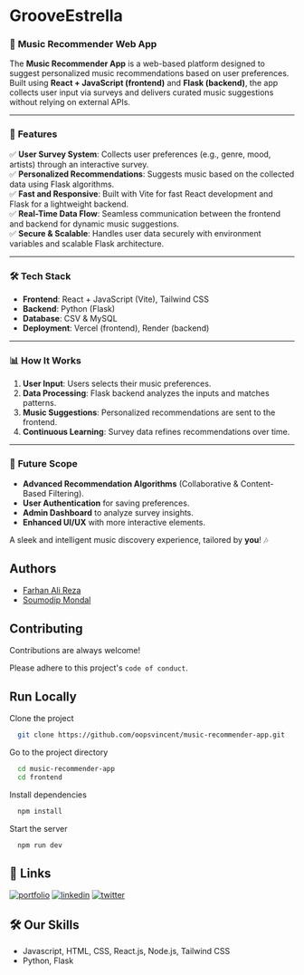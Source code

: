 
# GrooveEstrella 

### 🎵 **Music Recommender Web App**  

The **Music Recommender App** is a web-based platform designed to suggest personalized music recommendations based on user preferences. Built using **React + JavaScript (frontend)** and **Flask (backend)**, the app collects user input via surveys and delivers curated music suggestions without relying on external APIs.  

---

### 🌟 **Features**  

✅ **User Survey System**: Collects user preferences (e.g., genre, mood, artists) through an interactive survey.  
✅ **Personalized Recommendations**: Suggests music based on the collected data using Flask algorithms.  
✅ **Fast and Responsive**: Built with Vite for fast React development and Flask for a lightweight backend.  
✅ **Real-Time Data Flow**: Seamless communication between the frontend and backend for dynamic music suggestions.  
✅ **Secure & Scalable**: Handles user data securely with environment variables and scalable Flask architecture.  

---

### 🛠️ **Tech Stack**  

- **Frontend**: React + JavaScript (Vite), Tailwind CSS
- **Backend**: Python (Flask)  
- **Database**: CSV & MySQL  
- **Deployment**: Vercel (frontend), Render (backend)  

---

### 📊 **How It Works**  

1. **User Input**: Users selects their music preferences.  
2. **Data Processing**: Flask backend analyzes the inputs and matches patterns.  
3. **Music Suggestions**: Personalized recommendations are sent to the frontend.  
4. **Continuous Learning**: Survey data refines recommendations over time.  

---

### 🚀 **Future Scope**  

- **Advanced Recommendation Algorithms** (Collaborative & Content-Based Filtering).  
- **User Authentication** for saving preferences.  
- **Admin Dashboard** to analyze survey insights.  
- **Enhanced UI/UX** with more interactive elements.  

A sleek and intelligent music discovery experience, tailored by **you**! 🎶


## Authors

- [Farhan Ali Reza](https://www.github.com/oopsvincent)
- [Soumodip Mondal](https://www.github.com/soumodip-esc)

## Contributing

Contributions are always welcome!

Please adhere to this project's `code of conduct`.


## Run Locally

Clone the project

```bash
  git clone https://github.com/oopsvincent/music-recommender-app.git
```

Go to the project directory

```bash
  cd music-recommender-app
  cd frontend
```

Install dependencies

```bash
  npm install
```

Start the server

```bash
  npm run dev
```


## 🔗 Links
[![portfolio](https://img.shields.io/badge/my_portfolio-000?style=for-the-badge&logo=ko-fi&logoColor=white)](https://farhanalireza.netlify.app)
[![linkedin](https://img.shields.io/badge/linkedin-0A66C2?style=for-the-badge&logo=linkedin&logoColor=white)](https://www.linkedin.com/oopsvincent)
[![twitter](https://img.shields.io/badge/twitter-1DA1F2?style=for-the-badge&logo=twitter&logoColor=white)](https://twitter.com/oopsvincent)


## 🛠 Our Skills
- Javascript, HTML, CSS, React.js, Node.js, Tailwind CSS
- Python, Flask
